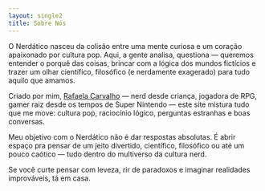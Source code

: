 ```yaml
---
layout: single2
title: Sobre Nós
---
```


O Nerdático nasceu da colisão entre uma mente curiosa e um coração apaixonado por cultura pop. Aqui, a gente analisa, questiona — queremos entender o porquê das coisas, brincar com a lógica dos mundos fictícios e trazer um olhar científico, filosófico (e nerdamente exagerado) para tudo aquilo que amamos.

Criado por mim, [Rafaela Carvalho](https://instagram.com/rafaelarc) — nerd desde criança, jogadora de RPG, gamer raiz desde os tempos de Super Nintendo — este site mistura tudo que me move: cultura pop, raciocínio lógico, perguntas estranhas e boas conversas.

Meu objetivo com o Nerdático não é dar respostas absolutas. É abrir espaço pra pensar de um jeito divertido, científico, filosófico ou até um pouco caótico — tudo dentro do multiverso da cultura nerd.

Se você curte pensar com leveza, rir de paradoxos e imaginar realidades improváveis, tá em casa.